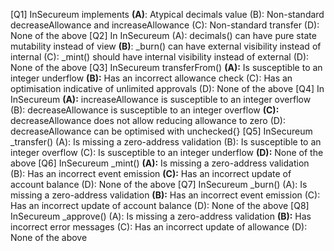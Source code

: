 [Q1] InSecureum implements
**(A)**: Atypical decimals value
(B): Non-standard decreaseAllowance and increaseAllowance
(C): Non-standard transfer
(D): None of the above
[Q2] In InSecureum
(A): decimals() can have pure state mutability instead of view
**(B)**: _burn() can have external visibility instead of internal
(C): _mint() should have internal visibility instead of external
(D): None of the above
[Q3] InSecureum transferFrom()
**(A):** Is susceptible to an integer underflow
**(B):** Has an incorrect allowance check
(C): Has an optimisation indicative of unlimited approvals
(D): None of the above
[Q4] In InSecureum
**(A):** increaseAllowance is susceptible to an integer overflow
(B): decreaseAllowance is susceptible to an integer overflow
**(C):** decreaseAllowance does not allow reducing allowance to zero
(D): decreaseAllowance can be optimised with unchecked{}
[Q5] InSecureum _transfer()
(A): Is missing a zero-address validation
(B): Is susceptible to an integer overflow
(C): Is susceptible to an integer underflow
**(D):** None of the above
[Q6] InSecureum _mint()
**(A):** Is missing a zero-address validation
(B): Has an incorrect event emission
**(C):** Has an incorrect update of account balance
(D): None of the above
[Q7] InSecureum _burn()
(A): Is missing a zero-address validation
**(B):** Has an incorrect event emission
(C): Has an incorrect update of account balance
(D): None of the above
[Q8] InSecureum _approve()
(A): Is missing a zero-address validation
**(B):** Has incorrect error messages
(C): Has an incorrect update of allowance
(D): None of the above
